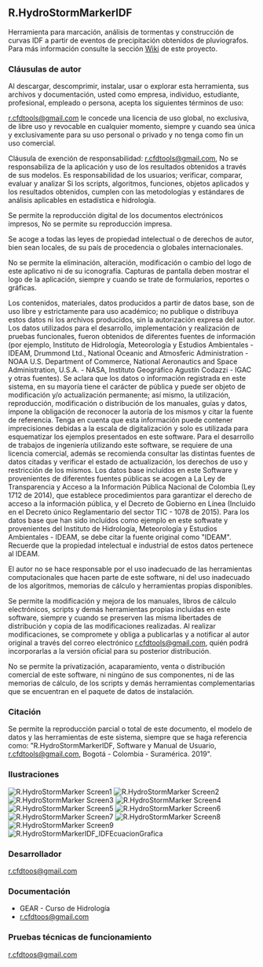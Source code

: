 ## R.HydroStormMarkerIDF

Herramienta para marcación, análisis de tormentas y construcción de curvas IDF a partir de eventos de precipitación obtenidos de pluviografos. Para más información consulte la sección [Wiki](https://github.com/rcfdtools/R.HydroStormMarkerIDF/wiki) de este proyecto. 


### Cláusulas de autor


Al descargar, descomprimir, instalar, usar o explorar esta herramienta, sus archivos y documentación, usted como empresa, individuo, estudiante, profesional, empleado o persona, acepta los siguientes términos de uso:

r.cfdtools@gmail.com le concede una licencia de uso global, no exclusiva, de libre uso y revocable en cualquier momento, siempre y cuando sea única y exclusivamente para su uso personal o privado y no tenga como fin un uso comercial.

Cláusula de exención de responsabilidad: r.cfdtools@gmail.com, No se responsabiliza de la aplicación y uso de los resultados obtenidos a través de sus modelos. Es responsabilidad de los usuarios; verificar, comparar, evaluar y analizar Si los scripts, algoritmos, funciones, objetos aplicados y los resultados obtenidos, cumplen con las metodologías y estándares de análisis aplicables en estadística e hidrología.

Se permite la reproducción digital de los documentos electrónicos impresos, No se permite su reproducción impresa.

Se acoge a todas las leyes de propiedad intelectual o de derechos de autor, bien sean locales, de su país de procedencia o globales internacionales. 

No se permite la eliminación, alteración, modificación o cambio del logo de este aplicativo ni de su iconografía. Capturas de pantalla deben mostrar el logo de la aplicación, siempre y cuando se trate de formularios, reportes o gráficas.

Los contenidos, materiales, datos producidos a partir de datos base, son de uso libre y estrictamente para uso académico; no publique o distribuya estos datos ni los archivos producidos, sin la autorización expresa del autor. Los datos utilizados para el desarrollo, implementación y realización de pruebas funcionales, fueron obtenidos de diferentes fuentes de información (por ejemplo, Instituto de Hidrología, Meteorología y Estudios Ambientales - IDEAM, Drummond Ltd., National Oceanic and Atmosferic Administration - NOAA U.S. Department of Commerce, National Aeronautics and Space Administration, U.S.A. - NASA, Instituto Geográfico Agustín Codazzi - IGAC y otras fuentes). Se aclara que los datos o información registrada en este sistema, en su mayoría tiene el carácter de pública y puede ser objeto de modificación y/o actualización permanente; así mismo, la utilización, reproducción, modificación o distribución de los manuales, guías y datos, impone la obligación de reconocer la autoría de los mismos y citar la fuente de referencia. Tenga en cuenta que esta información puede contener imprecisiones debidas a la escala de digitalización y solo es utilizada para esquematizar los ejemplos presentados en este software. Para el desarrollo de trabajos de ingeniería utilizando este software, se requiere de una licencia comercial, además se recomienda consultar las distintas fuentes de datos citadas y verificar el estado de actualización, los derechos de uso y restricción de los mismos. Los datos base incluídos en este Software y provenientes de diferentes fuentes públicas se acogen a La Ley de Transparencia y Acceso a la Información Pública Nacional de Colombia (Ley 1712 de 2014), que establece procedimientos para garantizar el derecho de acceso a la información pública, y el Decreto de Gobierno en Línea (Incluido en el Decreto único Reglamentario del sector TIC - 1078 de 2015). Para los datos base que han sido incluídos como ejemplo en este softwate y provenientes del Instituto de Hidrología, Meteorología y Estudios Ambientales - IDEAM, se debe citar la fuente original como "IDEAM". Recuerde que la propiedad intelectual e industrial de estos datos pertenece al IDEAM. 

El autor no se hace responsable por el uso inadecuado de las herramientas computacionales que hacen parte de este software, ni del uso inadecuado de los algoritmos, memorias de cálculo y herramientas propias disponibles.

Se permite la modificación y mejora de los manuales, libros de cálculo electrónicos, scripts y demás herramientas propias incluidas en este software, siempre y cuando se preserven las misma libertades de distribución y copia de las modificaciones realizadas. Al realizar modificaciones, se compromete y obliga a publicarlas y a notificar al autor original a través del correo electrónico r.cfdtools@gmail.com, quién podrá incorporarlas a la versión oficial para su posterior distribución.

No se permite la privatización, acaparamiento, venta o distribución comercial de este software, ni ningúno de sus componentes, ni de las memorias de cálculo, de los scripts y demás herramientas complementarias que se encuentran en el paquete de datos de instalación.

### Citación

Se permite la reproducción parcial o total de este documento, el modelo de datos y las herramientas de este sistema, siempre que se haga referencia como: "R.HydroStormMarkerIDF, Software y Manual de Usuario, r.cfdtools@gmail.com, Bogotá - Colombia - Suramérica. 2019".

### Ilustraciones

![R.HydroStormMarker Screen1](https://github.com/rcfdtools/R.HydroStormMarkerIDF/blob/master/ScreenCapture/R.HydroStormMarkerIDF_Screen1.PNG)
![R.HydroStormMarker Screen2](https://github.com/rcfdtools/R.HydroStormMarkerIDF/blob/master/ScreenCapture/R.HydroStormMarkerIDF_Screen2.PNG)
![R.HydroStormMarker Screen3](https://github.com/rcfdtools/R.HydroStormMarkerIDF/blob/master/ScreenCapture/R.HydroStormMarkerIDF_Screen3.PNG)
![R.HydroStormMarker Screen4](https://github.com/rcfdtools/R.HydroStormMarkerIDF/blob/master/ScreenCapture/R.HydroStormMarkerIDF_Screen4.PNG)
![R.HydroStormMarker Screen5](https://github.com/rcfdtools/R.HydroStormMarkerIDF/blob/master/ScreenCapture/R.HydroStormMarkerIDF_Screen5.PNG)
![R.HydroStormMarker Screen6](https://github.com/rcfdtools/R.HydroStormMarkerIDF/blob/master/ScreenCapture/R.HydroStormMarkerIDF_Screen6.PNG)
![R.HydroStormMarker Screen7](https://github.com/rcfdtools/R.HydroStormMarkerIDF/blob/master/ScreenCapture/R.HydroStormMarkerIDF_Screen7.PNG)
![R.HydroStormMarker Screen8](https://github.com/rcfdtools/R.HydroStormMarkerIDF/blob/master/ScreenCapture/R.HydroStormMarkerIDF_Screen8.PNG)
![R.HydroStormMarker Screen9](https://github.com/rcfdtools/R.HydroStormMarkerIDF/blob/master/ScreenCapture/R.HydroStormMarkerIDF_Screen9.PNG)
![R.HydroStormMarkerIDF_IDFEcuacionGrafica](https://github.com/rcfdtools/R.HydroStormMarkerIDF/blob/master/ScreenCapture/R.HydroStormMarkerIDF_IDFEcuacionGrafica.PNG)

### Desarrollador
r.cfdtoos@gmail.com

### Documentación
* GEAR - Curso de Hidrología
* r.cfdtoos@gmail.com

### Pruebas técnicas de funcionamiento
r.cfdtoos@gmail.com

